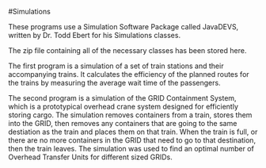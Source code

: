 #Simulations

These programs use a Simulation Software Package called JavaDEVS, written by Dr. Todd Ebert for his Simulations classes.

The zip file containing all of the necessary classes has been stored here.

The first program is a simulation of a set of train stations and their accompanying trains.  It calculates the efficiency of the planned routes for the trains by measuring the average wait time of the passengers.

The second program is a simulation of the GRID Containment System, which is a prototypical overhead crane system designed for efficiently storing cargo.  The simulation removes containers from a train, stores them into the GRID, then removes any containers that are going to the same destiation as the train and places them on that train.  When the train is full, or there are no more containers in the GRID that need to go to that destination, then the train leaves.  The simulation was used to find an optimal number of Overhead Transfer Units for different sized GRIDs.